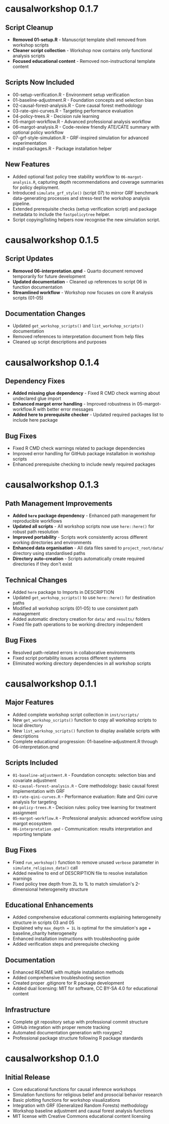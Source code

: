 # causalworkshop 0.1.7

## Script Cleanup

* **Removed 01-setup.R** - Manuscript template shell removed from workshop scripts
* **Cleaner script collection** - Workshop now contains only functional analysis scripts
* **Focused educational content** - Removed non-instructional template content

## Scripts Now Included

* 00-setup-verification.R - Environment setup verification
* 01-baseline-adjustment.R - Foundation concepts and selection bias
* 02-causal-forest-analysis.R - Core causal forest methodology
* 03-rate-qini-curves.R - Targeting performance evaluation
* 04-policy-trees.R - Decision rule learning
* 05-margot-workflow.R - Advanced professional analysis workflow
* 06-margot-analysis.R - Code-review friendly ATE/CATE summary with optional policy workflow
* 07-grf-style-simulation.R - GRF-inspired simulation for advanced experimentation
* install-packages.R - Package installation helper

## New Features

* Added optional fast policy tree stability workflow to `06-margot-analysis.R`, capturing depth recommendations and coverage summaries for policy deployment.
* Introduced `simulate_grf_style()` (script 07) to mirror GRF benchmark data-generating processes and stress-test the workshop analysis pipeline.
* Extended prerequisite checks (setup verification script) and package metadata to include the `fastpolicytree` helper.
* Script copying/listing helpers now recognise the new simulation script.

# causalworkshop 0.1.5

## Script Updates

* **Removed 06-interpretation.qmd** - Quarto document removed temporarily for future development
* **Updated documentation** - Cleaned up references to script 06 in function documentation
* **Streamlined workflow** - Workshop now focuses on core R analysis scripts (01-05)

## Documentation Changes

* Updated `get_workshop_scripts()` and `list_workshop_scripts()` documentation
* Removed references to interpretation document from help files
* Cleaned up script descriptions and purposes

# causalworkshop 0.1.4

## Dependency Fixes

* **Added missing glue dependency** - Fixed R CMD check warning about undeclared glue import
* **Enhanced margot error handling** - Improved robustness in 05-margot-workflow.R with better error messages
* **Added here to prerequisite checker** - Updated required packages list to include here package

## Bug Fixes

* Fixed R CMD check warnings related to package dependencies
* Improved error handling for GitHub package installation in workshop scripts
* Enhanced prerequisite checking to include newly required packages

# causalworkshop 0.1.3

## Path Management Improvements

* **Added `here` package dependency** - Enhanced path management for reproducible workflows
* **Updated all scripts** - All workshop scripts now use `here::here()` for robust path resolution
* **Improved portability** - Scripts work consistently across different working directories and environments
* **Enhanced data organisation** - All data files saved to `project_root/data/` directory using standardised paths
* **Directory auto-creation** - Scripts automatically create required directories if they don't exist

## Technical Changes

* Added `here` package to Imports in DESCRIPTION
* Updated `get_workshop_scripts()` to use `here::here()` for destination paths
* Modified all workshop scripts (01-05) to use consistent path management
* Added automatic directory creation for `data/` and `results/` folders
* Fixed file path operations to be working directory independent

## Bug Fixes

* Resolved path-related errors in collaborative environments
* Fixed script portability issues across different systems
* Eliminated working directory dependencies in all workshop scripts

# causalworkshop 0.1.1

## Major Features

* Added complete workshop script collection in `inst/scripts/`
* New `get_workshop_scripts()` function to copy all workshop scripts to local directory
* New `list_workshop_scripts()` function to display available scripts with descriptions
* Complete educational progression: 01-baseline-adjustment.R through 06-interpretation.qmd

## Scripts Included

* `01-baseline-adjustment.R` - Foundation concepts: selection bias and covariate adjustment
* `02-causal-forest-analysis.R` - Core methodology: basic causal forest implementation with GRF
* `03-rate-qini-curves.R` - Performance evaluation: Rate and Qini curve analysis for targeting
* `04-policy-trees.R` - Decision rules: policy tree learning for treatment assignment
* `05-margot-workflow.R` - Professional analysis: advanced workflow using margot ecosystem
* `06-interpretation.qmd` - Communication: results interpretation and reporting template

## Bug Fixes

* Fixed `run_workshop()` function to remove unused `verbose` parameter in `simulate_religious_data()` call
* Added newline to end of DESCRIPTION file to resolve installation warnings
* Fixed policy tree depth from 2L to 1L to match simulation's 2-dimensional heterogeneity structure

## Educational Enhancements

* Added comprehensive educational comments explaining heterogeneity structure in scripts 03 and 05
* Explained why `max_depth = 1L` is optimal for the simulation's age + baseline_charity heterogeneity
* Enhanced installation instructions with troubleshooting guide
* Added verification steps and prerequisite checking

## Documentation

* Enhanced README with multiple installation methods
* Added comprehensive troubleshooting section
* Created proper .gitignore for R package development
* Added dual licensing: MIT for software, CC BY-SA 4.0 for educational content

## Infrastructure

* Complete git repository setup with professional commit structure
* GitHub integration with proper remote tracking
* Automated documentation generation with roxygen2
* Professional package structure following R package standards

# causalworkshop 0.1.0

## Initial Release

* Core educational functions for causal inference workshops
* Simulation functions for religious belief and prosocial behavior research
* Basic plotting functions for workshop visualizations
* Integration with GRF (Generalized Random Forests) methodology
* Workshop baseline adjustment and causal forest analysis functions
* MIT license with Creative Commons educational content licensing
